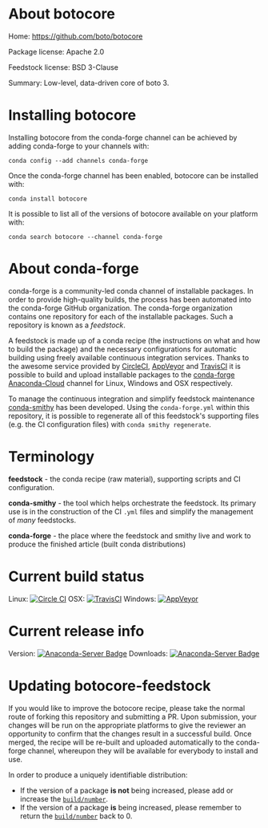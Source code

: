 About botocore
==============

Home: https://github.com/boto/botocore

Package license: Apache 2.0

Feedstock license: BSD 3-Clause

Summary: Low-level, data-driven core of boto 3.



Installing botocore
===================

Installing botocore from the conda-forge channel can be achieved by adding conda-forge to your channels with:

```
conda config --add channels conda-forge
```

Once the conda-forge channel has been enabled, botocore can be installed with:

```
conda install botocore
```

It is possible to list all of the versions of botocore available on your platform with:

```
conda search botocore --channel conda-forge
```


About conda-forge
=================

conda-forge is a community-led conda channel of installable packages.
In order to provide high-quality builds, the process has been automated into the
conda-forge GitHub organization. The conda-forge organization contains one repository 
for each of the installable packages. Such a repository is known as a *feedstock*.

A feedstock is made up of a conda recipe (the instructions on what and how to build
the package) and the necessary configurations for automatic building using freely
available continuous integration services. Thanks to the awesome service provided by
[CircleCI](https://circleci.com/), [AppVeyor](http://www.appveyor.com/)
and [TravisCI](https://travis-ci.org/) it is possible to build and upload installable
packages to the [conda-forge](https://anaconda.org/conda-forge)
[Anaconda-Cloud](http://docs.anaconda.org/) channel for Linux, Windows and OSX respectively.

To manage the continuous integration and simplify feedstock maintenance
[conda-smithy](http://github.com/conda-forge/conda-smithy) has been developed.
Using the ``conda-forge.yml`` within this repository, it is possible to regenerate all of
this feedstock's supporting files (e.g. the CI configuration files) with ``conda smithy regenerate``.


Terminology
===========

**feedstock** - the conda recipe (raw material), supporting scripts and CI configuration.

**conda-smithy** - the tool which helps orchestrate the feedstock.
                   Its primary use is in the construction of the CI ``.yml`` files
                   and simplify the management of *many* feedstocks.

**conda-forge** - the place where the feedstock and smithy live and work to
                  produce the finished article (built conda distributions)

Current build status
====================

Linux: [![Circle CI](https://circleci.com/gh/conda-forge/botocore-feedstock.svg?style=svg)](https://circleci.com/gh/conda-forge/botocore-feedstock)
OSX: [![TravisCI](https://travis-ci.org/conda-forge/botocore-feedstock.svg?branch=master)](https://travis-ci.org/conda-forge/botocore-feedstock) 
Windows: [![AppVeyor](https://ci.appveyor.com/api/projects/status/github/conda-forge/botocore-feedstock?svg=True)](https://ci.appveyor.com/project/conda-forge/botocore-feedstock/branch/master)

Current release info
====================
Version: [![Anaconda-Server Badge](https://anaconda.org/conda-forge/botocore/badges/version.svg)](https://anaconda.org/conda-forge/botocore)
Downloads: [![Anaconda-Server Badge](https://anaconda.org/conda-forge/botocore/badges/downloads.svg)](https://anaconda.org/conda-forge/botocore)


Updating botocore-feedstock
===========================

If you would like to improve the botocore recipe, please take the normal
route of forking this repository and submitting a PR. Upon submission, your changes will
be run on the appropriate platforms to give the reviewer an opportunity to confirm that the
changes result in a successful build. Once merged, the recipe will be re-built and uploaded
automatically to the conda-forge channel, whereupon they will be available for everybody to
install and use.

In order to produce a uniquely identifiable distribution:
 * If the version of a package **is not** being increased, please add or increase
   the [``build/number``](http://conda.pydata.org/docs/building/meta-yaml.html#build-number-and-string). 
 * If the version of a package **is** being increased, please remember to return
   the [``build/number``](http://conda.pydata.org/docs/building/meta-yaml.html#build-number-and-string)
   back to 0.
